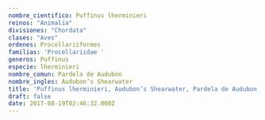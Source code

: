 ```yaml
---
nombre_cientifico: Puffinus lherminieri
reinos: "Animalia"
divisiones: "Chordata"
clases: "Aves"
ordenes: Procellariiformes
familias: 'Procellariidae '
generos: Puffinus
especie: lherminieri
nombre_comun: Pardela de Audubon
nombre_ingles: Audubon’s Shearwater
title: 'Puffinus lherminieri, Audubon’s Shearwater, Pardela de Audubon'
draft: false
date: 2017-08-19T02:46:32.000Z
---
```


